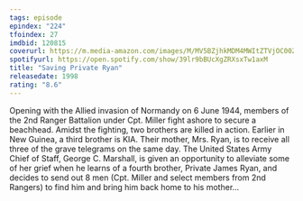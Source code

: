 ```yaml
---
tags: episode
epindex: "224"
tfoindex: 27
imdbid: 120815
coverurl: https://m.media-amazon.com/images/M/MV5BZjhkMDM4MWItZTVjOC00ZDRhLThmYTAtM2I5NzBmNmNlMzI1XkEyXkFqcGdeQXVyNDYyMDk5MTU@._V1_SY300_CR0,0,202,300_.jpg
spotifyurl: https://open.spotify.com/show/39lr9bBUcXgZRXsxTw1axM
title: "Saving Private Ryan"
releasedate: 1998
rating: "8.6"
---
```


Opening with the Allied invasion of Normandy on 6 June 1944, members of the 2nd Ranger Battalion under Cpt. Miller fight ashore to secure a beachhead. Amidst the fighting, two brothers are killed in action. Earlier in New Guinea, a third brother is KIA. Their mother, Mrs. Ryan, is to receive all three of the grave telegrams on the same day. The United States Army Chief of Staff, George C. Marshall, is given an opportunity to alleviate some of her grief when he learns of a fourth brother, Private James Ryan, and decides to send out 8 men (Cpt. Miller and select members from 2nd Rangers) to find him and bring him back home to his mother...